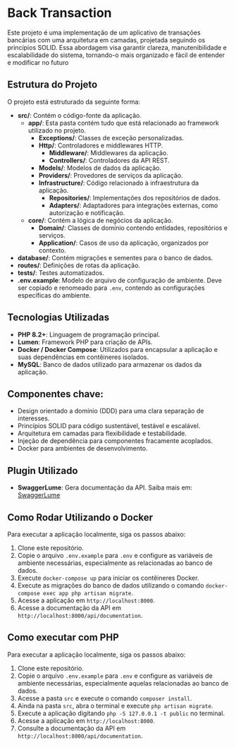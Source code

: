 # Back Transaction

Este projeto é uma implementação de um aplicativo de transações bancárias com uma arquitetura em camadas, projetada seguindo os princípios SOLID. Essa abordagem visa garantir clareza, manutenibilidade e escalabilidade do sistema, tornando-o mais organizado e fácil de entender e modificar no futuro


## Estrutura do Projeto

O projeto está estruturado da seguinte forma:

- **src/**: Contém o código-fonte da aplicação.
    - **app/**: Esta pasta contém tudo que está relacionado ao framework utilizado no projeto.
        - **Exceptions/**: Classes de exceção personalizadas.
        - **Http/**: Controladores e middlewares HTTP.
            - **Middleware/**: Middlewares da aplicação.
            - **Controllers/**: Controladores da API REST.
        - **Models/**: Modelos de dados da aplicação.
        - **Providers/**: Provedores de serviços da aplicação.
        - **Infrastructure/**: Código relacionado à infraestrutura da aplicação.
            - **Repositories/**: Implementações dos repositórios de dados.
            - **Adapters/**: Adaptadores para integrações externas, como autorização e notificação.
    - **core/**: Contém a lógica de negócios da aplicação.
        - **Domain/**: Classes de domínio contendo entidades, repositórios e serviços.
        - **Application/**: Casos de uso da aplicação, organizados por contexto.
- **database/**: Contém migrações e sementes para o banco de dados.
- **routes/**: Definições de rotas da aplicação.
- **tests/**: Testes automatizados.
- **.env.example**: Modelo de arquivo de configuração de ambiente. Deve ser copiado e renomeado para `.env`, contendo as configurações específicas do ambiente.

## Tecnologias Utilizadas

- **PHP 8.2+**: Linguagem de programação principal.
- **Lumen**: Framework PHP para criação de APIs.
- **Docker / Docker Compose**: Utilizados para encapsular a aplicação e suas dependências em contêineres isolados.
- **MySQL**: Banco de dados utilizado para armazenar os dados da aplicação.

## Componentes chave:

- Design orientado a domínio (DDD) para uma clara separação de interesses.
- Princípios SOLID para código sustentável, testável e escalável.
- Arquitetura em camadas para flexibilidade e testabilidade.
- Injeção de dependência para componentes fracamente acoplados.
- Docker para ambientes de desenvolvimento.

## Plugin Utilizado

- **SwaggerLume**: Gera documentação da API. Saiba mais em: [SwaggerLume](https://github.com/DarkaOnLine/SwaggerLume)

## Como Rodar Utilizando o Docker

Para executar a aplicação localmente, siga os passos abaixo:

1. Clone este repositório.
2. Copie o arquivo `.env.example` para `.env` e configure as variáveis de ambiente necessárias, especialmente as relacionadas ao banco de dados.
3. Execute `docker-compose up` para iniciar os contêineres Docker.
4. Execute as migrações do banco de dados utilizando o comando `docker-compose exec app php artisan migrate`.
5. Acesse a aplicação em `http://localhost:8000`.
6. Acesse a documentação da API em `http://localhost:8000/api/documentation`.

## Como executar com PHP

Para executar a aplicação localmente, siga os passos abaixo:

1. Clone este repositório.
2. Copie o arquivo `.env.example` para `.env` e configure as variáveis de ambiente necessárias, especialmente aquelas relacionadas ao banco de dados.
3. Acesse a pasta `src` e execute o comando `composer install`.
4. Ainda na pasta `src`, abra o terminal e execute `php artisan migrate`.
5. Execute a aplicação digitando `php -S 127.0.0.1 -t public` no terminal.
6. Acesse a aplicação em `http://localhost:8000`.
7. Consulte a documentação da API em `http://localhost:8000/api/documentation`.